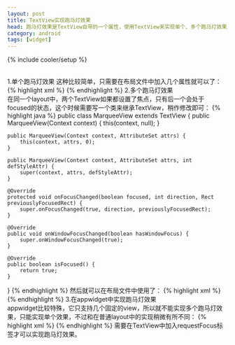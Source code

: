 ```yaml
---
layout: post
title: TextView实现跑马灯效果
head: 跑马灯效果是TextView自带的一个属性，使用TextView来实现单个、多个跑马灯效果比较简单。
category: android
tags: [widget]
---
```

{% include cooler/setup %}

<br>
1.单个跑马灯效果
这种比较简单，只需要在布局文件中加入几个属性就可以了：
{% highlight xml %}
<TextView
	android:ellipsize="marquee"
	android:focusable="true"
	android:focusableInTouchMode="true"
	android:marqueeRepeatLimit="marquee_forever"
	android:singleLine="true" />
{% endhighlight %}
2.多个跑马灯效果
<br>
在同一个layout中，两个TextView如果都设置了焦点，只有后一个会处于focused的状态，这个时候需要写一个类来继承TextView，稍作修改即可：
{% highlight java %}
public class MarqueeView extends TextView {
	public MarqueeView(Context context) {
		this(context, null);
	}

	public MarqueeView(Context context, AttributeSet attrs) {
		this(context, attrs, 0);
	}

	public MarqueeView(Context context, AttributeSet attrs, int defStyleAttr) {
		super(context, attrs, defStyleAttr);
	}

	@Override
	protected void onFocusChanged(boolean focused, int direction, Rect previouslyFocusedRect) {
		super.onFocusChanged(true, direction, previouslyFocusedRect);
	}

	@Override
	public void onWindowFocusChanged(boolean hasWindowFocus) {
		super.onWindowFocusChanged(true);
	}

	@Override
	public boolean isFocused() {
		return true;
	}
}
{% endhighlight %}
然后就可以在布局文件中使用了：
{% highlight xml %}
<MarqueeView
	android:ellipsize="marquee"
	android:marqueeRepeatLimit="marquee_forever"
	android:singleLine="true" />
{% endhighlight %}
3.在appwidget中实现跑马灯效果
<br>
appwidget比较特殊，它只支持几个固定的view，所以就不能实现多个跑马灯效果，只能实现单个效果，不过和在普通layout中的实现稍微有所不同：
{% highlight xml %}
<TextView
	android:ellipsize="marquee"
	android:focusable="true"
	android:focusableInTouchMode="true"
	android:marqueeRepeatLimit="marquee_forever"
	android:singleLine="true">
	<requestFocus
		android:duplicateParentState="true"
		android:focusable="true"
		android:focusableInTouchMode="true"/>
</TextView>
{% endhighlight %}
需要在TextView中加入requestFocus标签才可以实现跑马灯效果。